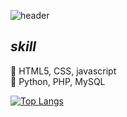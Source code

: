 ![header](https://capsule-render.vercel.app/api?type=waving&color=87CEEB&height=250&section=header&text=twty%205175&fontSize=80&animation=fadeIn&fontAlignY=38&desc=%20&descAlignY=62&descAlign=62)
<!-- 
# web developer -->


## _skill_
<!-- Dillinger is a cloud-enabled, mobile-ready, offline-storage compatible,
AngularJS-powered HTML5 Markdown editor. -->

🧡 HTML5, CSS, javascript <br>
🧡 Python, PHP, MySQL

[![Top Langs](https://github-readme-stats.vercel.app/api/top-langs/?username=twty5175&layout=compact)](https://github.com/twty5175/github-readme-stats)
